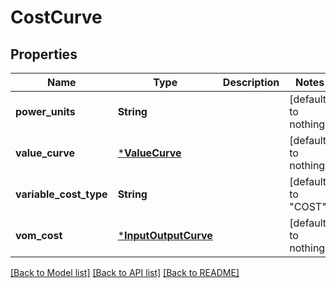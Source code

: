 # CostCurve


## Properties
Name | Type | Description | Notes
------------ | ------------- | ------------- | -------------
**power_units** | **String** |  | [default to nothing]
**value_curve** | [***ValueCurve**](ValueCurve.md) |  | [default to nothing]
**variable_cost_type** | **String** |  | [default to "COST"]
**vom_cost** | [***InputOutputCurve**](InputOutputCurve.md) |  | [default to nothing]


[[Back to Model list]](../README.md#models) [[Back to API list]](../README.md#api-endpoints) [[Back to README]](../README.md)


